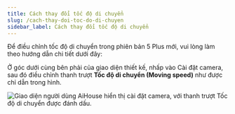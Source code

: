 ```yaml
---
title: Cách thay đổi tốc độ di chuyển
slug: /cach-thay-doi-toc-do-di-chuyen
sidebar_label: Cách thay đổi tốc độ di chuyển
---
```


Để điều chỉnh tốc độ di chuyển trong phiên bản 5 Plus mới, vui lòng làm theo hướng dẫn chi tiết dưới đây:

Ở góc dưới cùng bên phải của giao diện thiết kế, nhấp vào Cài đặt camera, sau đó điều chỉnh thanh trượt **Tốc độ di chuyển (Moving speed)** như được chỉ dẫn trong hình.

![Giao diện người dùng AiHouse hiển thị cài đặt camera, với thanh trượt Tốc độ di chuyển được đánh dấu.](https://storage.googleapis.com/jegavn_kb/images/1d34b1ea-ce66-414c-b89d-cc20bd2ec222.png)